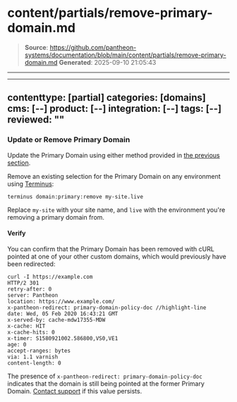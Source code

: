 # content/partials/remove-primary-domain.md

> **Source**: https://github.com/pantheon-systems/documentation/blob/main/content/partials/remove-primary-domain.md
> **Generated**: 2025-09-10 21:05:43

---

---
contenttype: [partial]
categories: [domains]
cms: [--]
product: [--]
integration: [--]
tags: [--]
reviewed: ""
---

### Update or Remove Primary Domain

Update the Primary Domain using either method provided in [the previous section](#set-a-primary-domain-via-the-dashboard).

Remove an existing selection for the Primary Domain on any environment using [Terminus](/terminus):

```bash{promptUser: user}
terminus domain:primary:remove my-site.live
```

Replace `my-site` with your site name, and `live` with the environment you're removing a primary domain from.

#### Verify

You can confirm that the Primary Domain has been removed with cURL pointed at one of your other custom domains, which would previously have been redirected:

```bash{outputLines:2-15}
curl -I https://example.com
HTTP/2 301
retry-after: 0
server: Pantheon
location: https://www.example.com/
x-pantheon-redirect: primary-domain-policy-doc //highlight-line
date: Wed, 05 Feb 2020 16:43:21 GMT
x-served-by: cache-mdw17355-MDW
x-cache: HIT
x-cache-hits: 0
x-timer: S1580921002.586800,VS0,VE1
age: 0
accept-ranges: bytes
via: 1.1 varnish
content-length: 0
```

The presence of `x-pantheon-redirect: primary-domain-policy-doc` indicates that the domain is still being pointed at the former Primary Domain. [Contact support](/guides/support/contact-support/) if this value persists.